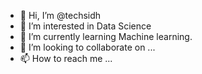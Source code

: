 - 👋 Hi, I’m @techsidh
- 👀 I’m interested in Data Science
- 🌱 I’m currently learning Machine learning.
- 💞️ I’m looking to collaborate on ...
- 📫 How to reach me ...

<!---
techsidh/techsidh is a ✨ special ✨ repository because its `README.md` (this file) appears on your GitHub profile.
You can click the Preview link to take a look at your changes.
--->
